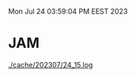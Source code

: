 Mon Jul 24 03:59:04 PM EEST 2023
# JAM
<a href='./cache/202307/24_15.log'>./cache/202307/24_15.log</a>
